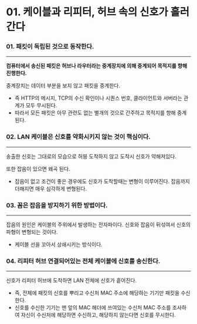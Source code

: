 # 01. 케이블과 리피터, 허브 속의 신호가 흘러간다

### 01. 패킷이 독립된 것으로 동작한다.

---

**컴퓨터에서 송신된 패킷은 허브나 라우터라는 중계장치에 의해 중계되어 목적지를 향해 진행한다.**

중계장치는 데이터 부분을 보지 않고 패킷을 중계한다.

- 즉 HTTP의 메시지, TCP의 수신 확인이나 시퀀스 번호,  클라이언트와 서버라는 관계가 모두 무시된다.
- 따라서 모든 패킷은 아무 관련도 없는 별개의 것으로 간주하고 목적지를 향해 중계된다.

### 02. LAN 케이블은 신호를 약화시키지 않는 것이 핵심이다.

---

송출한 신호는 그대로의 모습으로 허븡 도착하지 않고 도착시 신호가 약해져있다.

또한 잡음이 있으면 왜곡 된다.

- 잡음이 없고 조건이 좋은 경우에도 신호가 도착할때는 변형이 이루어진다. 잡음까지 더해지면 매우 심각하게 변형된다.

### 03. 꼼은 잡음을 방지하기 위한 방법이다.

---

잡음의 원인은 케이블의 주위에서 발생하는 전자파이다. 신호와 잡음이 뒤섞여서 신호의 파형이 변형되는 것이다.

- 케이블 선을 꼬아서 상쇄시키는 방식이다.

### 04. 리피터 허브 연결되어있는 전체 케이블에 신호를 송신한다.

---

신호가 리피터 허브에 도착하면 LAN 전체에 신호가 흩어진다.

- 즉, 전체에 패킷의 신호를 뿌리고 수신처 MAC 주소에 해당하는 기기만 패킷을 수신한다.
- 신호를 수신한 기기는 맨 앞의 MAC 헤더에 쓰여있는 수신처 MAC 주소를 조사하여 자신이 수신처에 해당하면 수신하고, 해당하지 않는다면 신호를 무시한다.
